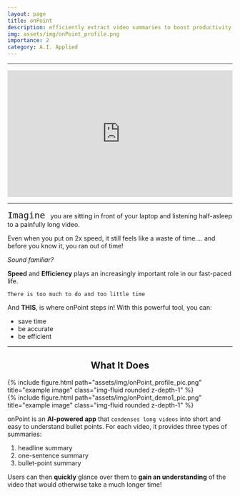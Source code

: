 ```yaml
---
layout: page
title: onPoint
description: efficiently extract video summaries to boost productivity!
img: assets/img/onPoint_profile.png
importance: 2
category: A.I. Applied
---
```



***

<style>
.video-holder {
  position: relative;
  width: 100%;
  height: 0;
  padding-bottom: 56.25%;
  overflow: hidden;
}
.video-holder iframe {
  position: absolute;
  top: 0;
  left: 0;
  width: 100%;
  height: 100%;
}
</style>

<div class="video-holder">
  <iframe width="560"
          height="315" 
          src="https://www.youtube.com/embed/8VBlOwuoFNg?si=5lFK5C7VZOGoJkUu"
          frameborder="0" 
          allowfullscreen></iframe>
</div>

***

<TT> <font size = "+2"> Imagine </font> </TT> you are sitting in front of your laptop and listening half-asleep to a painfully long video. 

Even when you put on 2x speed, it still feels like a waste of time.... and before you know it, you ran out of time!

<i>Sound familiar?</i>

<b>Speed</b> and <b>Efficiency</b> plays an increasingly important role in our fast-paced life. 

`There is too much to do and too little time`

And <b>THIS</b>, is where onPoint steps in!
With this powerful tool, you can:
<ul class="fa-ul">
  <li><i class="fa-li fa fa-check-square"></i>save time</li>
  <li><i class="fa-li fa fa-check-square"></i>be accurate</li>
  <li><i class="fa-li fa fa-check-square"></i>be efficient</li>
</ul>

***

<h2 style="text-align:center"> What It Does </h2>


<div class="row justify-content-sm-center">
    <div class="col-sm-5 mt-3 mt-md-0">
        {% include figure.html path="assets/img/onPoint_profile_pic.png" title="example image" class="img-fluid rounded z-depth-1" %}
    </div>
    <div class="col-sm-6 mt-3 mt-md-0">
        {% include figure.html path="assets/img/onPoint_demo1_pic.png" title="example image" class="img-fluid rounded z-depth-1" %}
    </div>
</div>

onPoint is an <b>AI-powered app</b> that `condenses long videos` into short and easy to understand bullet points. 
For each video, it provides three types of summaries:
<ol type="1">
  <li>headline summary</li>
  <li>one-sentence summary</li>
  <li>bullet-point summary</li>
</ol>

Users can then <b>quickly</b> glance over them to <b>gain an understanding</b> of the video that would otherwise take a much longer time!





























































